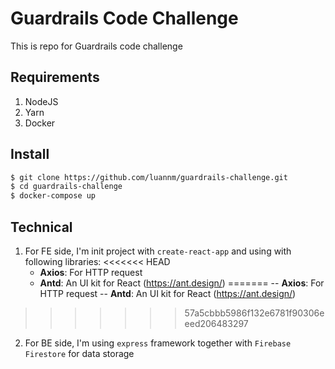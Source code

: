 # Guardrails Code Challenge
This is repo for Guardrails code challenge

## Requirements

1. NodeJS
2. Yarn
3. Docker

## Install

```sh
$ git clone https://github.com/luannm/guardrails-challenge.git
$ cd guardrails-challenge
$ docker-compose up
```

## Technical

1. For FE side, I'm init project with `create-react-app` and using with following libraries:
<<<<<<< HEAD
    - **Axios**: For HTTP request
    - **Antd**: An UI kit for React (https://ant.design/)
=======
  -- **Axios**: For HTTP request
  -- **Antd**: An UI kit for React (https://ant.design/)
>>>>>>> 57a5cbbb5986f132e6781f90306eeed206483297
2. For BE side, I'm using `express` framework together with `Firebase Firestore` for data storage
